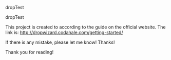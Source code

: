 dropTest

dropTest


This project is created to according to the guide on the official website. 
The link is: http://dropwizard.codahale.com/getting-started/

If there is any mistake, please let me know! Thanks!

Thank you for reading!


